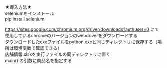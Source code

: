 ★導入方法★  
 seleniumをインストール  
   pip install selenium  
  
https://sites.google.com/chromium.org/driver/downloads?authuser=0 にて使用しているchromeのバージョンのwebdriverをダウンロードする  
ダウンロードしたexeファイルをpython.exeと同じディレクトリに保存する（場所は環境変数で確認できる）  
店舗情報.xlsxを実行ファイルの同ディレクトリに置く  
main() の引数に商品名を指定する  
